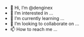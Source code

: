 - 👋 Hi, I’m @denginex
- 👀 I’m interested in ...
- 🌱 I’m currently learning ...
- 💞️ I’m looking to collaborate on ...
- 📫 How to reach me ...

<!---
denginex/denginex is a ✨ special ✨ repository because its `README.md` (this file) appears on your GitHub profile.
You can click the Preview link to take a look at your changes.
--->
